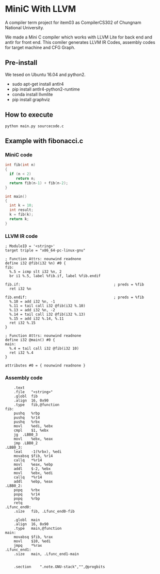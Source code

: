 # MiniC With LLVM
A compiler term project for item03  as CompilerCS302 of Chungnam National University.

We made a Mini C compiler which works with LLVM Lite for back end and antlr for front end.
This comiler generates LLVM IR Codes, assembly codes for target machine and CFG Graph.

## Pre-install
We tesed on Ubuntu 16.04 and python2.

* sudo apt-get install antlr4
* pip install antlr4-python2-runtime 
* conda install llvmlite
* pip install graphviz

## How to execute
`python main.py sourcecode.c`

## Example with fibonacci.c

### MiniC code
``` c
int fib(int n)
{
  if (n < 2)
     return n;
  return fib(n-1) + fib(n-2);
}

int main()
{
  int k = 10;
  int result;
  k = fib(k);
  return k;
}
```

### LLVM IR code
```
; ModuleID = '<string>'
target triple = "x86_64-pc-linux-gnu"

; Function Attrs: nounwind readnone
define i32 @fib(i32 %n) #0 {
fib:
  %.5 = icmp slt i32 %n, 2
  br i1 %.5, label %fib.if, label %fib.endif

fib.if:                                           ; preds = %fib
  ret i32 %n

fib.endif:                                        ; preds = %fib
  %.10 = add i32 %n, -1
  %.11 = tail call i32 @fib(i32 %.10)
  %.13 = add i32 %n, -2
  %.14 = tail call i32 @fib(i32 %.13)
  %.15 = add i32 %.14, %.11
  ret i32 %.15
}

; Function Attrs: nounwind readnone
define i32 @main() #0 {
main:
  %.4 = tail call i32 @fib(i32 10)
  ret i32 %.4
}

attributes #0 = { nounwind readnone }
```

### Assembly  code
``` assembly
	.text
	.file	"<string>"
	.globl	fib
	.align	16, 0x90
	.type	fib,@function
fib:
	pushq	%rbp
	pushq	%r14
	pushq	%rbx
	movl	%edi, %ebx
	cmpl	$1, %ebx
	jg	.LBB0_3
	movl	%ebx, %eax
	jmp	.LBB0_2
.LBB0_3:
	leal	-1(%rbx), %edi
	movabsq	$fib, %r14
	callq	*%r14
	movl	%eax, %ebp
	addl	$-2, %ebx
	movl	%ebx, %edi
	callq	*%r14
	addl	%ebp, %eax
.LBB0_2:
	popq	%rbx
	popq	%r14
	popq	%rbp
	retq
.Lfunc_end0:
	.size	fib, .Lfunc_end0-fib

	.globl	main
	.align	16, 0x90
	.type	main,@function
main:
	movabsq	$fib, %rax
	movl	$10, %edi
	jmpq	*%rax
.Lfunc_end1:
	.size	main, .Lfunc_end1-main


	.section	".note.GNU-stack","",@progbits
```

